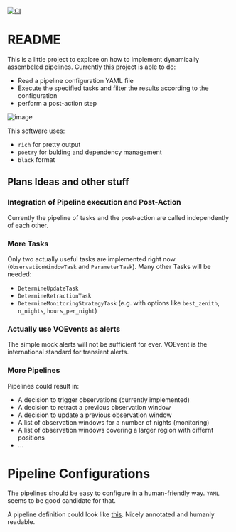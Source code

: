 [![CI](https://github.com/ClemensHoischen/try_pipelining/actions/workflows/run_tests.yml/badge.svg?branch=master)](https://github.com/ClemensHoischen/try_pipelining/actions/workflows/run_tests.yml)

# README

This is a little project to explore on how to implement dynamically assembeled pipelines.
Currently this project is able to do:

- Read a pipeline configuration YAML file
- Execute the specified tasks and filter the results according to the configuration
- perform a post-action step

![image](https://drive.google.com//uc?export=view&id=1VQqwRFlStjItjjocyjI-8x3a-jJBTwPP)

This software uses:

- `rich` for pretty output
- `poetry` for bulding and dependency management
- `black` format

## Plans Ideas and other stuff

### Integration of Pipeline execution and Post-Action

Currently the pipeline of tasks and the post-action are
called independently of each other.

### More Tasks

Only two actually useful tasks are implemented right now (`ObservationWindowTask` and `ParameterTask`). Many other Tasks will be needed:

- `DetermineUpdateTask`
- `DetermineRetractionTask`
- `DetermineMonitoringStrategyTask` (e.g. with options like `best_zenith`, `n_nights`, `hours_per_night`)

### Actually use VOEvents as alerts

The simple mock alerts will not be sufficient for ever.
VOEvent is the international standard for transient alerts.

### More Pipelines

Pipelines could result in:

- A decision to trigger observations (currently implemented)
- A decision to retract a previous observation window
- A decision to update a previous observation window
- A list of observation windows for a number of nights (monitoring)
- A list of observation windows covering a larger region with differnt positions
- ...

# Pipeline Configurations

The pipelines should be easy to configure in a human-friendly way.
`YAML` seems to be good candidate for that.

A pipeline definition could look like [this](configs/pipeline_config.yaml).
Nicely annotated and humanly readable.
